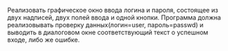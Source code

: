 Реализовать графическое окно ввода логина и пароля, состоящее из двух надписей, двух полей ввода и одной кнопки. 
Программа должна реализовывать проверку данных(логин=user, пароль=passwd) и выводить в диалоговом окне соответствующий текст о успешном входе, либо же ошибке.
